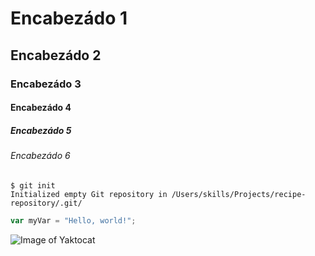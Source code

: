 # Encabezádo 1
## Encabezádo 2
### Encabezádo 3
#### Encabezádo 4
##### Encabezádo 5
###### Encabezádo 6


```
$ git init
Initialized empty Git repository in /Users/skills/Projects/recipe-repository/.git/
```

``` javascript
var myVar = "Hello, world!";
```


![Image of Yaktocat](https://octodex.github.com/images/yaktocat.png)
